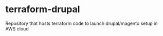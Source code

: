 # terraform-drupal
Repository that hosts terraform code to launch drupal/magento setup in AWS cloud
